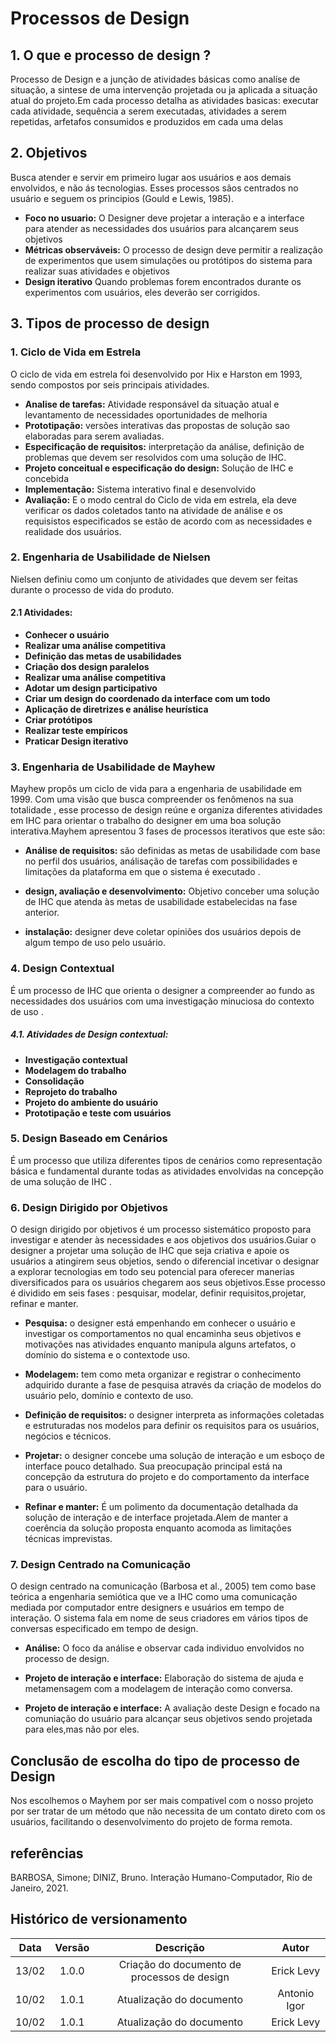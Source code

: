 # Processos de Design
## 1. O que e processo de design ?

Processo de Design e a junção de atividades básicas como analíse de situação, a sintese de uma intervenção projetada ou ja aplicada a situação atual do projeto.Em cada processo detalha as atividades basicas: executar cada atividade, sequência a serem executadas, atividades a serem repetidas, arfetafos consumidos e produzidos em cada uma delas

## 2. Objetivos

Busca atender e servir em primeiro lugar aos usuários e aos demais envolvidos, e não ás tecnologias. Esses processos sãos centrados no usuário e seguem os principios (Gould e Lewis, 1985).
         
         
- **Foco no usuario:** O Designer deve projetar a interação e a interface para atender as necessidades dos usuários para alcançarem seus objetivos
- **Métricas observáveis:** O processo de design deve permitir a realização de experimentos que usem simulações ou protótipos do sistema para realizar suas atividades e objetivos
- **Design iterativo**  Quando problemas forem encontrados durante os experimentos com usuários, eles deverão ser corrigidos.

## 3. Tipos de processo de design
### 1. Ciclo de Vida em Estrela
O ciclo de vida em estrela foi desenvolvido por Hix e Harston em 1993, sendo compostos por seis principais atividades.
- **Analise de tarefas:** Atividade responsável da situação atual e levantamento de necessidades oportunidades de melhoria
-  **Prototipação:** versões interativas das propostas de solução sao elaboradas para serem avaliadas.
- **Especificação de requisitos:**  interpretação da análise, definição de problemas que devem ser resolvidos com uma solução de IHC.
- **Projeto conceitual e especificação do design:** Solução de IHC e concebida
- **Implementação:** Sistema interativo final e desenvolvido
- **Avaliação:** E o modo central do Ciclo de vida em estrela, ela deve verificar os dados coletados tanto na atividade de análise e os requisistos especificados se estão de acordo com as necessidades e realidade dos usuários.


### 2. Engenharia de Usabilidade de Nielsen
Nielsen definiu como um conjunto de atividades que devem ser feitas durante o processo de vida do produto.
#### 2.1  Atividades:
- **Conhecer o usuário**
- **Realizar uma análise competitiva**
- **Definição das metas de usabilidades**
- **Criação dos design paralelos**
- **Realizar uma análise competitiva**
- **Adotar um design participativo**
- **Criar um design do coordenado da interface com um todo**
- **Aplicação de diretrizes e análise heurística**
- **Criar protótipos**
- **Realizar teste empíricos**
- **Praticar Design iterativo**



### 3. Engenharia de Usabilidade de Mayhew
Mayhew  propôs um ciclo de vida para a engenharia de usabilidade em 1999. Com uma visão
que busca  compreender os fenômenos na sua totalidade , esse processo de design reúne e organiza diferentes atividades em IHC para orientar o trabalho do designer em  uma boa solução interativa.Mayhem apresentou 3 fases de processos iterativos que este são:

- **Análise de requisitos:**  são definidas as metas de usabilidade com base no perfil dos
usuários, análisação de tarefas com possibilidades e limitações da plataforma em que o sistema é executado .

- **design, avaliação e desenvolvimento:**  Objetivo conceber uma solução de IHC que
atenda às metas de usabilidade estabelecidas na fase anterior.
- **instalação:** designer deve coletar opiniões dos usuários depois de algum tempo de uso pelo usuário.

### 4. Design Contextual
É um processo  de IHC que orienta o designer a compreender ao fundo as necessidades dos usuários com uma investigação minuciosa do contexto de uso .

##### 4.1. Atividades de Design contextual:
- **Investigação contextual** 
- **Modelagem do trabalho**
- **Consolidação**
- **Reprojeto do trabalho**
- **Projeto do ambiente do usuário**
- **Prototipação e teste com usuários**

### 5. Design Baseado em Cenários
É um processo que utiliza diferentes tipos de cenários como representação básica e fundamental durante todas as atividades envolvidas na concepção de uma solução de IHC .

### 6. Design Dirigido por Objetivos
O design dirigido por objetivos é um processo sistemático proposto para investigar e atender às
necessidades e aos objetivos dos usuários.Guiar o designer a projetar uma solução de IHC que seja criativa e apoie os usuários a atingirem seus objetios, sendo o diferencial incetivar o designar a explorar tecnologias em todo seu potencial para oferecer manerias diversificados para os usuários chegarem aos seus objetivos.Esse processo é dividido em seis fases : pesquisar, modelar, definir requisitos,projetar, refinar e manter.

- **Pesquisa:**  o designer está empenhando em conhecer o usuário e investigar os comportamentos no qual encaminha seus objetivos e motivações nas atividades enquanto manipula alguns artefatos, o domínio do sistema e o contextode uso. 

- **Modelagem:**  tem como  meta organizar e registrar o conhecimento adquirido durante a fase de pesquisa através da criação de modelos do usuário pelo, domínio e contexto de uso.

- **Definição de requisitos:** o designer interpreta as informações coletadas e estruturadas
nos modelos para definir os requisitos para os usuários, negócios e técnicos.

- **Projetar:** o designer concebe uma solução de interação e um esboço de interface pouco detalhado. Sua preocupação principal está na concepção da estrutura do projeto e do comportamento da interface para o usuário.

- **Refinar e manter:**  É um polimento da documentação detalhada da solução de interação e de interface projetada.Alem de manter a coerência da solução proposta enquanto acomoda as limitações técnicas imprevistas.

### 7. Design Centrado na Comunicação
O design centrado na comunicação (Barbosa et al., 2005) tem como base teórica a engenharia semiótica que ve a IHC como uma comunicação mediada por computador entre designers e usuários em tempo de interação. O sistema fala em nome de seus criadores em vários tipos de conversas especificado em tempo de design.

- **Análise:**  O foco da análise e observar cada individuo envolvidos no processo de design.

- **Projeto de interação e interface:**  Elaboração do sistema de ajuda e metamensagem com a modelagem de interação como conversa.

- **Projeto de interação e interface:**  A avaliação deste Design e focado na comuniação do usuário para alcançar seus objetivos sendo projetada para eles,mas não por eles.


## Conclusão de escolha do tipo de processo de Design

Nos escolhemos o Mayhem por ser mais compativel com o nosso projeto por ser tratar de um método que não necessita de um contato direto com os usuários, facilitando o desenvolvimento do projeto de forma remota.


## referências

BARBOSA, Simone; DINIZ, Bruno. Interação Humano-Computador, Rio de Janeiro, 2021.

## Histórico de versionamento

| Data  | Versão | Descrição | Autor |
| :--:  | :----: | :-------: | :---: |
| 13/02 | 1.0.0  | Criação do documento de processos de design | Erick Levy |
| 10/02 | 1.0.1  | Atualização do documento | Antonio Igor |
 10/02 | 1.0.1  | Atualização do documento | Erick Levy |












